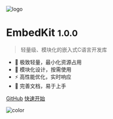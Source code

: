 <!-- _coverpage.md -->

![logo](assets/logo.svg ':size=120')

# EmbedKit <small>1.0.0</small>

> 轻量级、模块化的嵌入式C语言开发库

* 🚀 极致轻量，最小化资源占用
* 🔧 模块化设计，按需使用
* ⚡ 高性能优化，实时响应
* 📖 完善文档，易于上手

[GitHub](https://github.com/zuoliangyu/EmbedKit)
[快速开始](#embedkit)

<!-- 背景色 -->
![color](#f0f0f0)